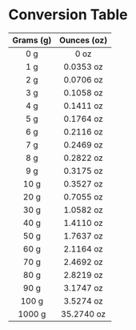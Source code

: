 # Conversion Table

| Grams (g) | Ounces (oz) |
| :-------: | :--------:  |
| 0 g       | 0 oz        |
| 1 g       | 0.0353 oz   |
| 2 g       | 0.0706 oz   |
| 3 g       | 0.1058 oz   |
| 4 g       | 0.1411 oz   |
| 5 g       | 0.1764 oz   |
| 6 g       | 0.2116 oz   |
| 7 g       | 0.2469 oz   |
| 8 g       | 0.2822 oz   |
| 9 g       | 0.3175 oz   |
| 10 g      | 0.3527 oz   |
| 20 g      | 0.7055 oz   |
| 30 g      | 1.0582 oz   |
| 40 g      | 1.4110 oz   |
| 50 g      | 1.7637 oz   |
| 60 g      | 2.1164 oz   |
| 70 g      | 2.4692 oz   |
| 80 g      | 2.8219 oz   |
| 90 g      | 3.1747 oz   |
| 100 g     | 3.5274 oz   |
| 1000 g    | 35.2740 oz  |
